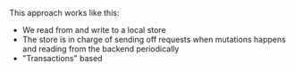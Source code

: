 This approach works like this:

- We read from and write to a local store
- The store is in charge of sending off requests when mutations happens and reading from the backend periodically
- "Transactions" based
